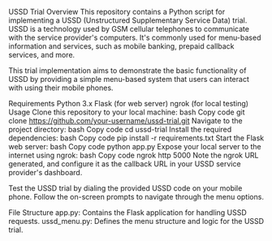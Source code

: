 USSD Trial
Overview
This repository contains a Python script for implementing a USSD (Unstructured Supplementary Service Data) trial. USSD is a technology used by GSM cellular telephones to communicate with the service provider's computers. It's commonly used for menu-based information and services, such as mobile banking, prepaid callback services, and more.

This trial implementation aims to demonstrate the basic functionality of USSD by providing a simple menu-based system that users can interact with using their mobile phones.

Requirements
Python 3.x
Flask (for web server)
ngrok (for local testing)
Usage
Clone this repository to your local machine:
bash
Copy code
git clone https://github.com/your-username/ussd-trial.git
Navigate to the project directory:
bash
Copy code
cd ussd-trial
Install the required dependencies:
bash
Copy code
pip install -r requirements.txt
Start the Flask web server:
bash
Copy code
python app.py
Expose your local server to the internet using ngrok:
bash
Copy code
ngrok http 5000
Note the ngrok URL generated, and configure it as the callback URL in your USSD service provider's dashboard.

Test the USSD trial by dialing the provided USSD code on your mobile phone. Follow the on-screen prompts to navigate through the menu options.

File Structure
app.py: Contains the Flask application for handling USSD requests.
ussd_menu.py: Defines the menu structure and logic for the USSD trial.



